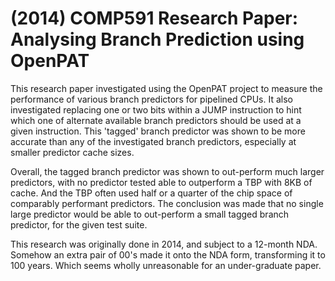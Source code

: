 # (2014) COMP591 Research Paper: Analysing Branch Prediction using OpenPAT

This research paper investigated using the OpenPAT project to measure the performance of various branch predictors for pipelined CPUs. It also investigated replacing one or two bits within a JUMP instruction to hint which one of alternate available branch predictors should be used at a given instruction. This 'tagged' branch predictor was shown to be more accurate than any of the investigated branch predictors, especially at smaller predictor cache sizes.

Overall, the tagged branch predictor was shown to out-perform much larger predictors, with no predictor tested able to outperform a TBP with 8KB of cache. And the TBP often used half or a quarter of the chip space of comparably performant predictors. The conclusion was made that no single large predictor would be able to out-perform a small tagged branch predictor, for the given test suite.

This research was originally done in 2014, and subject to a 12-month NDA. Somehow an extra pair of 00's made it onto the NDA form, transforming it to 100 years. Which seems wholly unreasonable for an under-graduate paper.
